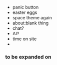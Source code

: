 - panic button
- easter eggs
- space theme again
- about:blank thing
- chat?
- AI?
- time on site
- [<!--class="game-type simulator skill pve" and that stuff TODO later-->](https://github.com/nintendoboi2/nintendoboi2.github.io/blob/main/index.html#L312-L313)
### to be expanded on